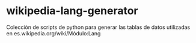 # wikipedia-lang-generator
Colección de scripts de python para generar las tablas de datos utilizadas en es.wikipedia.org/wiki/Módulo:Lang
